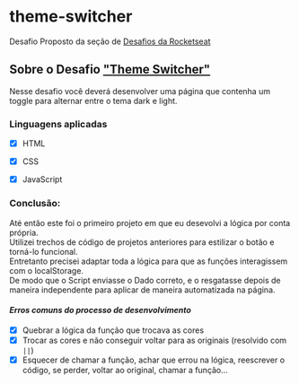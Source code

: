 # theme-switcher

Desafio Proposto da seção de [Desafios da Rocketseat](https://app.rocketseat.com.br/discover/challenges)

## Sobre o Desafio ["Theme Switcher"](https://app.rocketseat.com.br/discover/challenges/theme-switcher)
Nesse desafio você deverá desenvolver uma página que contenha um toggle para alternar entre o tema dark e light.

### Linguagens aplicadas
* [X] HTML
* [X] CSS 
* [X] JavaScript


### Conclusão:
  Até então este foi o primeiro projeto em que eu desevolvi a lógica por conta própria.<br>
  Utilizei trechos de código de projetos anteriores para estilizar o botão e torná-lo funcional. <br>
  Entretanto precisei adaptar toda a lógica para que as funções interagissem com o localStorage. <br>
  De modo que o Script enviasse o Dado correto, e o resgatasse depois de maneira independente para aplicar de maneira automatizada na página. <br>
  
  
#### <i>Erros comuns do processo de desenvolvimento</i>
* [X] Quebrar a lógica da função que trocava as cores <br>
* [X] Trocar as cores e não conseguir voltar para as originais (resolvido com ```||```) <br>
* [X] Esquecer de chamar a função, achar que errou na lógica, reescrever o código, se perder, voltar ao original, chamar a função... <br>

